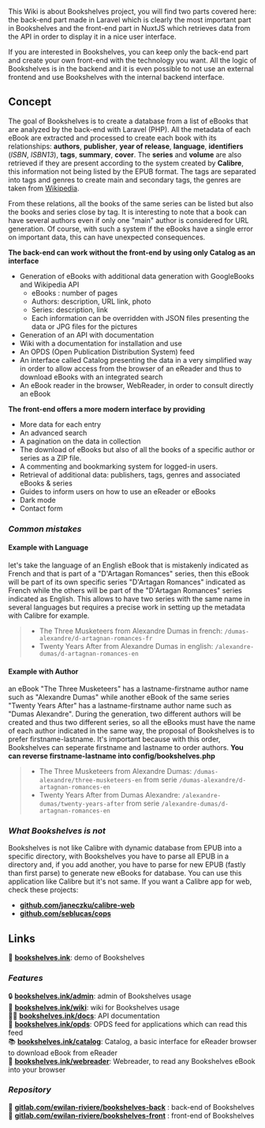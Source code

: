 This Wiki is about Bookshelves project, you will find two parts covered here: the back-end part made in Laravel
which is clearly the most important part in Bookshelves and the front-end part in NuxtJS which retrieves data from
the API in order to display it in a nice user interface.

If you are interested in Bookshelves, you can keep only the back-end part and create your own front-end with the
technology you want. All the logic of Bookshelves is in the backend and it is even possible to not use an external
frontend and use Bookshelves with the internal backend interface.

## **Concept**

The goal of Bookshelves is to create a database from a list of eBooks that are analyzed by the back-end with Laravel (PHP). All the metadata of each eBook are extracted and processed to create each book with its relationships: **authors**, **publisher**, **year of release**, **language**, **identifiers** (*ISBN*, *ISBN13*), **tags**, **summary**, **cover**. The **series** and **volume** are also retrieved if they are present according to the system created by **Calibre**, this information not being listed by the EPUB format. The tags are separated into tags and genres to create main and secondary tags, the genres are taken from [Wikipedia](https://en.wikipedia.org/wiki/List_of_writing_genres).

From these relations, all the books of the same series can be listed but also the books and series close by tag. It is interesting to note that a book can have several authors even if only one "main" author is considered for URL generation. Of course, with such a system if the eBooks have a single error on important data, this can have unexpected consequences.

**The back-end can work without the front-end by using only Catalog as an interface**

- Generation of eBooks with additional data generation with GoogleBooks and Wikipedia API
  - eBooks : number of pages
  - Authors: description, URL link, photo
  - Series: description, link
  - Each information can be overridden with JSON files presenting the data or JPG files for the pictures
- Generation of an API with documentation
- Wiki with a documentation for installation and use
- An OPDS (Open Publication Distribution System) feed
- An interface called Catalog presenting the data in a very simplified way in order to allow access from the browser of an eReader and thus to download eBooks with an integrated search
- An eBook reader in the browser, WebReader, in order to consult directly an eBook

**The front-end offers a more modern interface by providing**

- More data for each entry
- An advanced search
- A pagination on the data in collection
- The download of eBooks but also of all the books of a specific author or series as a ZIP file.
- A commenting and bookmarking system for logged-in users.
- Retrieval of additional data: publishers, tags, genres and associated eBooks & series
- Guides to inform users on how to use an eReader or eBooks
- Dark mode
- Contact form

### *Common mistakes*

#### Example with Language

let's take the language of an English eBook that is mistakenly indicated as French and that is part of a "D'Artagan Romances" series, then this eBook will be part of its own specific series "D'Artagan Romances" indicated as French while the others will be part of the "D'Artagan Romances" series indicated as English. This allows to have two series with the same name in several languages but requires a precise work in setting up the metadata with Calibre for example.

> - The Three Musketeers from Alexandre Dumas in french: `/dumas-alexandre/d-artagnan-romances-fr`
> - Twenty Years After from Alexandre Dumas in english: `/alexandre-dumas/d-artagnan-romances-en`

#### Example with Author

an eBook "The Three Musketeers" has a lastname-firstname author name such as "Alexandre Dumas" while another eBook of the same series "Twenty Years After" has a lastname-firstname author name such as "Dumas Alexandre". During the generation, two different authors will be created and thus two different series, so all the eBooks must have the name of each author indicated in the same way, the proposal of Bookshelves is to prefer firstname-lastname. It's important because with this order, Bookshelves can seperate firstname and lastname to order authors. **You can reverse firstname-lastname into config/bookshelves.php**

> - The Three Musketeers from Alexandre Dumas: `/dumas-alexandre/three-musketeers-en` from serie `/dumas-alexandre/d-artagnan-romances-en`
> - Twenty Years After from Dumas Alexandre: `/alexandre-dumas/twenty-years-after` from serie `/alexandre-dumas/d-artagnan-romances-en`

### *What Bookshelves is not*

Bookshelves is not like Calibre with dynamic database from EPUB into a specific directory, with Bookshelves you have to parse all EPUB in a directory and, if you add another, you have to parse for new EPUB (fastly than first parse) to generate new eBooks for database. You can use this application like Calibre but it's not same. If you want a Calibre app for web, check these projects:

- [**github.com/janeczku/calibre-web**](https://github.com/janeczku/calibre-web)
- [**github.com/seblucas/cops**](https://github.com/seblucas/cops)

## **Links**

🚀 [**bookshelves.ink**](https://bookshelves.ink): demo of Bookshelves  

### *Features*

🔒 [**bookshelves.ink/admin**](https://bookshelves.ink/admin): admin of Bookshelves usage  
📔 [**bookshelves.ink/wiki**](https://bookshelves.ink/wiki): wiki for Bookshelves usage  
👩‍💻 [**bookshelves.ink/docs**](https://bookshelves.ink/docs): API documentation  
🔖 [**bookshelves.ink/opds**](https://bookshelves.ink/opds): OPDS feed for applications which can read this feed  
📚 [**bookshelves.ink/catalog**](https://bookshelves.ink/catalog): Catalog, a basic interface for eReader browser to download eBook from eReader  
📖 [**bookshelves.ink/webreader**](https://bookshelves.ink/webreader): Webreader, to read any Bookshelves eBook into your browser  

### *Repository*

📀 [**gitlab.com/ewilan-riviere/bookshelves-back**](https://gitlab.com/ewilan-riviere/bookshelves-back) : back-end of Bookshelves  
🎨 [**gitlab.com/ewilan-riviere/bookshelves-front**](https://gitlab.com/ewilan-riviere/bookshelves-front) : front-end of Bookshelves  
